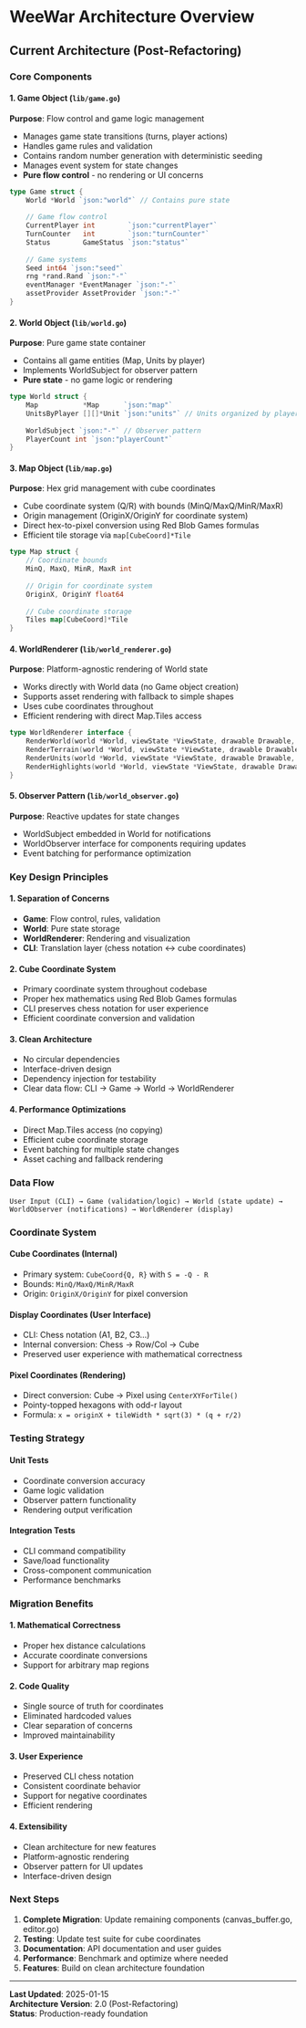 # WeeWar Architecture Overview

## Current Architecture (Post-Refactoring)

### Core Components

#### 1. Game Object (`lib/game.go`)
**Purpose**: Flow control and game logic management
- Manages game state transitions (turns, player actions)
- Handles game rules and validation
- Contains random number generation with deterministic seeding
- Manages event system for state changes
- **Pure flow control** - no rendering or UI concerns

```go
type Game struct {
    World *World `json:"world"` // Contains pure state
    
    // Game flow control
    CurrentPlayer int        `json:"currentPlayer"`
    TurnCounter   int        `json:"turnCounter"`
    Status        GameStatus `json:"status"`
    
    // Game systems
    Seed int64 `json:"seed"`
    rng *rand.Rand `json:"-"`
    eventManager *EventManager `json:"-"`
    assetProvider AssetProvider `json:"-"`
}
```

#### 2. World Object (`lib/world.go`)
**Purpose**: Pure game state container
- Contains all game entities (Map, Units by player)
- Implements WorldSubject for observer pattern
- **Pure state** - no game logic or rendering

```go
type World struct {
    Map           *Map      `json:"map"`
    UnitsByPlayer [][]*Unit `json:"units"` // Units organized by player
    
    WorldSubject `json:"-"` // Observer pattern
    PlayerCount int `json:"playerCount"`
}
```

#### 3. Map Object (`lib/map.go`)
**Purpose**: Hex grid management with cube coordinates
- Cube coordinate system (Q/R) with bounds (MinQ/MaxQ/MinR/MaxR)
- Origin management (OriginX/OriginY for coordinate system)
- Direct hex-to-pixel conversion using Red Blob Games formulas
- Efficient tile storage via `map[CubeCoord]*Tile`

```go
type Map struct {
    // Coordinate bounds
    MinQ, MaxQ, MinR, MaxR int
    
    // Origin for coordinate system
    OriginX, OriginY float64
    
    // Cube coordinate storage
    Tiles map[CubeCoord]*Tile
}
```

#### 4. WorldRenderer (`lib/world_renderer.go`)
**Purpose**: Platform-agnostic rendering of World state
- Works directly with World data (no Game object creation)
- Supports asset rendering with fallback to simple shapes
- Uses cube coordinates throughout
- Efficient rendering with direct Map.Tiles access

```go
type WorldRenderer interface {
    RenderWorld(world *World, viewState *ViewState, drawable Drawable, options WorldRenderOptions)
    RenderTerrain(world *World, viewState *ViewState, drawable Drawable, options WorldRenderOptions)
    RenderUnits(world *World, viewState *ViewState, drawable Drawable, options WorldRenderOptions)
    RenderHighlights(world *World, viewState *ViewState, drawable Drawable, options WorldRenderOptions)
}
```

#### 5. Observer Pattern (`lib/world_observer.go`)
**Purpose**: Reactive updates for state changes
- WorldSubject embedded in World for notifications
- WorldObserver interface for components requiring updates
- Event batching for performance optimization

### Key Design Principles

#### 1. Separation of Concerns
- **Game**: Flow control, rules, validation
- **World**: Pure state storage
- **WorldRenderer**: Rendering and visualization
- **CLI**: Translation layer (chess notation ↔ cube coordinates)

#### 2. Cube Coordinate System
- Primary coordinate system throughout codebase
- Proper hex mathematics using Red Blob Games formulas
- CLI preserves chess notation for user experience
- Efficient coordinate conversion and validation

#### 3. Clean Architecture
- No circular dependencies
- Interface-driven design
- Dependency injection for testability
- Clear data flow: CLI → Game → World → WorldRenderer

#### 4. Performance Optimizations
- Direct Map.Tiles access (no copying)
- Efficient cube coordinate storage
- Event batching for multiple state changes
- Asset caching and fallback rendering

### Data Flow

```
User Input (CLI) → Game (validation/logic) → World (state update) → WorldObserver (notifications) → WorldRenderer (display)
```

### Coordinate System

#### Cube Coordinates (Internal)
- Primary system: `CubeCoord{Q, R}` with `S = -Q - R`
- Bounds: `MinQ/MaxQ/MinR/MaxR`
- Origin: `OriginX/OriginY` for pixel conversion

#### Display Coordinates (User Interface)
- CLI: Chess notation (A1, B2, C3...)
- Internal conversion: Chess → Row/Col → Cube
- Preserved user experience with mathematical correctness

#### Pixel Coordinates (Rendering)
- Direct conversion: Cube → Pixel using `CenterXYForTile()`
- Pointy-topped hexagons with odd-r layout
- Formula: `x = originX + tileWidth * sqrt(3) * (q + r/2)`

### Testing Strategy

#### Unit Tests
- Coordinate conversion accuracy
- Game logic validation
- Observer pattern functionality
- Rendering output verification

#### Integration Tests
- CLI command compatibility
- Save/load functionality
- Cross-component communication
- Performance benchmarks

### Migration Benefits

#### 1. Mathematical Correctness
- Proper hex distance calculations
- Accurate coordinate conversions
- Support for arbitrary map regions

#### 2. Code Quality
- Single source of truth for coordinates
- Eliminated hardcoded values
- Clear separation of concerns
- Improved maintainability

#### 3. User Experience
- Preserved CLI chess notation
- Consistent coordinate behavior
- Support for negative coordinates
- Efficient rendering

#### 4. Extensibility
- Clean architecture for new features
- Platform-agnostic rendering
- Observer pattern for UI updates
- Interface-driven design

### Next Steps

1. **Complete Migration**: Update remaining components (canvas_buffer.go, editor.go)
2. **Testing**: Update test suite for cube coordinates
3. **Documentation**: API documentation and user guides
4. **Performance**: Benchmark and optimize where needed
5. **Features**: Build on clean architecture foundation

---

**Last Updated**: 2025-01-15  
**Architecture Version**: 2.0 (Post-Refactoring)  
**Status**: Production-ready foundation